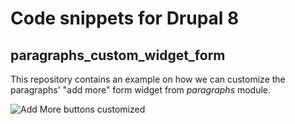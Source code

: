# Code snippets for Drupal 8
## paragraphs_custom_widget_form

This repository contains an example on how we can customize the paragraphs' "add more" form widget from *paragraphs* module.

![Add More buttons customized](https://github.com/Eurelis/Eurelis-Drupal8-CodeSnippet/blob/master/paragraphs_custom_form_widget/readme/capture.png)
